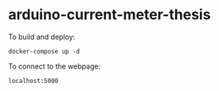 # arduino-current-meter-thesis
To build and deploy:
```
docker-compose up -d
```
To connect to the webpage:
```
localhost:5000
```
